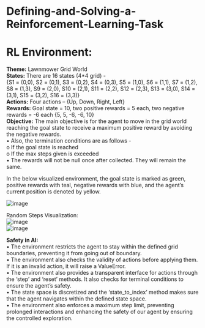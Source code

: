 # Defining-and-Solving-a-Reinforcement-Learning-Task  

# RL Environment:
**Theme:** Lawnmower Grid World  
**States:** There are 16 states (4*4 grid) -  
{S1 = (0,0), S2 = (0,1), S3 = (0,2), S4 = (0,3), S5 = (1,0), S6 = (1,1), S7 = (1,2), S8 = (1,3), S9 = (2,0), S10 = (2,1), S11 = (2,2), S12 = (2,3), S13 = (3,0), S14 = (3,1), S15 = (3,2), S16 = (3,3)}  
**Actions:** Four actions – {Up, Down, Right, Left}  
**Rewards:** Goal state = 10, two positive rewards = 5 each, two negative rewards = -6 each {5, 5, -6, -6, 10}  
**Objective:** The main objective is for the agent to move in the grid world reaching the goal state to receive a maximum positive reward by avoiding the negative rewards.  
• Also, the termination conditions are as follows -  
  o If the goal state is reached  
  o If the max steps given is exceeded  
• The rewards will not be null once after collected. They will remain the same.  

In the below visualized environment, the goal state is marked as green, positive rewards with teal, negative rewards with blue, and the agent’s current position is denoted by yellow.  

![image](https://github.com/user-attachments/assets/3985a158-4072-47d1-aabb-ccd3b23b36bc)  

Random Steps Visualization:  
![image](https://github.com/user-attachments/assets/a34600ae-a354-4a15-b20f-dbf5c8a81807)  
![image](https://github.com/user-attachments/assets/b1c3fe3f-eca4-4b7f-9a45-d2fbbebb0f8b)  

**Safety in AI:**  
• The environment restricts the agent to stay within the defined grid boundaries, preventing it from going out of boundary.  
• The environment also checks the validity of actions before applying them. If it is an invalid action, it will raise a ValueError.  
• The environment also provides a transparent interface for actions through the ‘step’ and ‘reset’ methods. It also checks for terminal conditions to ensure the agent’s safety.  
• The state space is discretized and the ‘state_to_index’ method makes sure that the agent navigates within the defined state space.  
• The environment also enforces a maximum step limit, preventing prolonged interactions and enhancing the safety of our agent by ensuring the controlled exploration.  



